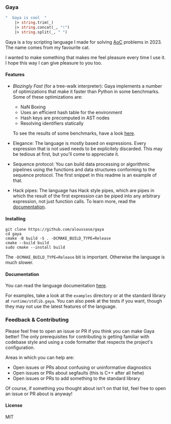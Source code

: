 <p align="center">
  <h3>Gaya</h3>
</p>

```ocaml
"  Gaya is cool  "
    |> string.trim(_)
    |> string.concat(_, "!")
    |> string.split(_, " ")
```

Gaya is a toy scripting language I made for solving
[AoC](https://adventofcode.com/) problems in 2023. The name comes from my
favourite cat.

I wanted to make something that makes me feel pleasure every time I use it. I
hope this way I can give pleasure to you too.

#### Features

- _Blazingly Fast_ (for a tree-walk interpreter): Gaya implements a number of
  optimizations that make it faster than Python in some benchmarks. Some of
  these optimizations are:

  - NaN Boxing
  - Uses an efficient hash table for the environment
  - Hash keys are precomputed in AST nodes
  - Resolving identifiers statically

  To see the results of some benchmarks, have a look [here](./docs/bench.md).

- Elegance: The language is mostly based on expressions. Every expression that
  is not used needs to be explicitely discarded. This may be tedious at first,
  but you'll come to appreciate it.

- Sequence protocol: You can build data processing or algorithmic pipelines
  using the functions and data structures conforming to the sequence protocol.
  The first snippet in this readme is an example of that.

- Hack pipes: The language has Hack style pipes, which are pipes in which the
  result of the first expression can be piped into any arbitrary expression,
  not just function calls. To learn more, read the
  [documentation](#documentation).

#### Installing

```
git clone https://github.com/aloussase/gaya
cd gaya
cmake -B build -S . -DCMAKE_BUILD_TYPE=Release
cmake --build build
sudo cmake --install build
```

The `-DCMAKE_BUILD_TYPE=Release` bit is important. Otherwise the language is
much slower.

#### Documentation <a name="documentation" />

You can read the language documentation [here](./docs/toc.md).

For examples, take a look at the `examples` directory or at the standard
library at `runtime/stdlib.gaya`. You can also peek at the tests if you want,
though they may not use the latest features of the language.

### Feedback & Contributing

Please feel free to open an issue or PR if you think you can make Gaya better!
The only prerequisites for contributing is getting familiar with codebase style
and using a code formatter that respects the project's configuration.

Areas in which you can help are:

- Open issues or PRs about confusing or uninformative diagnostics
- Open issues or PRs about segfaults (this is C++ after all hehe)
- Open issues or PRs to add something to the standard library

Of course, if something you thought about isn't on that list, feel free to
open an issue or PR about is anyway!

#### License

MIT
